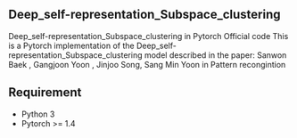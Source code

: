 ## Deep_self-representation_Subspace_clustering
Deep_self-representation_Subspace_clustering in Pytorch
Official code
This is a Pytorch implementation of the Deep_self-representation_Subspace_clustering model described in the paper:
Sanwon Baek , Gangjoon Yoon , Jinjoo Song, Sang Min Yoon in Pattern recongintion

## Requirement

- Python 3
- Pytorch >= 1.4
